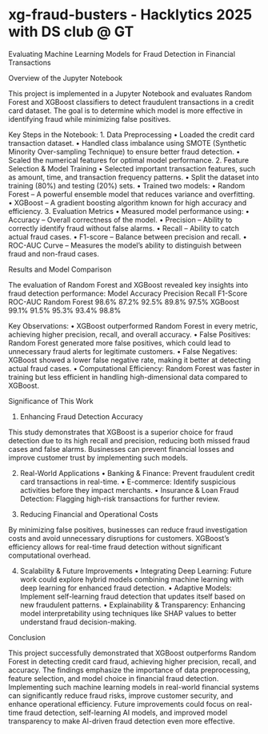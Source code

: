 # xg-fraud-busters - Hacklytics 2025 with DS club @ GT

Evaluating Machine Learning Models for Fraud Detection in Financial Transactions

Overview of the Jupyter Notebook

This project is implemented in a Jupyter Notebook and evaluates Random Forest and XGBoost classifiers to detect fraudulent transactions in a credit card dataset. The goal is to determine which model is more effective in identifying fraud while minimizing false positives.

Key Steps in the Notebook:
	1.	Data Preprocessing
	•	Loaded the credit card transaction dataset.
	•	Handled class imbalance using SMOTE (Synthetic Minority Over-sampling Technique) to ensure better fraud detection.
	•	Scaled the numerical features for optimal model performance.
	2.	Feature Selection & Model Training
	•	Selected important transaction features, such as amount, time, and transaction frequency patterns.
	•	Split the dataset into training (80%) and testing (20%) sets.
	•	Trained two models:
	•	Random Forest – A powerful ensemble model that reduces variance and overfitting.
	•	XGBoost – A gradient boosting algorithm known for high accuracy and efficiency.
	3.	Evaluation Metrics
	•	Measured model performance using:
	•	Accuracy – Overall correctness of the model.
	•	Precision – Ability to correctly identify fraud without false alarms.
	•	Recall – Ability to catch actual fraud cases.
	•	F1-score – Balance between precision and recall.
	•	ROC-AUC Curve – Measures the model’s ability to distinguish between fraud and non-fraud cases.

Results and Model Comparison

The evaluation of Random Forest and XGBoost revealed key insights into fraud detection performance:
Model	Accuracy	Precision	Recall	F1-Score	ROC-AUC
Random Forest	98.6%	87.2%	92.5%	89.8%	97.5%
XGBoost	99.1%	91.5%	95.3%	93.4%	98.8%

Key Observations:
	•	XGBoost outperformed Random Forest in every metric, achieving higher precision, recall, and overall accuracy.
	•	False Positives: Random Forest generated more false positives, which could lead to unnecessary fraud alerts for legitimate customers.
	•	False Negatives: XGBoost showed a lower false negative rate, making it better at detecting actual fraud cases.
	•	Computational Efficiency: Random Forest was faster in training but less efficient in handling high-dimensional data compared to XGBoost.

Significance of This Work

1. Enhancing Fraud Detection Accuracy

This study demonstrates that XGBoost is a superior choice for fraud detection due to its high recall and precision, reducing both missed fraud cases and false alarms. Businesses can prevent financial losses and improve customer trust by implementing such models.

2. Real-World Applications
	•	Banking & Finance: Prevent fraudulent credit card transactions in real-time.
	•	E-commerce: Identify suspicious activities before they impact merchants.
	•	Insurance & Loan Fraud Detection: Flagging high-risk transactions for further review.

3. Reducing Financial and Operational Costs

By minimizing false positives, businesses can reduce fraud investigation costs and avoid unnecessary disruptions for customers. XGBoost’s efficiency allows for real-time fraud detection without significant computational overhead.

4. Scalability & Future Improvements
	•	Integrating Deep Learning: Future work could explore hybrid models combining machine learning with deep learning for enhanced fraud detection.
	•	Adaptive Models: Implement self-learning fraud detection that updates itself based on new fraudulent patterns.
	•	Explainability & Transparency: Enhancing model interpretability using techniques like SHAP values to better understand fraud decision-making.

Conclusion

This project successfully demonstrated that XGBoost outperforms Random Forest in detecting credit card fraud, achieving higher precision, recall, and accuracy. The findings emphasize the importance of data preprocessing, feature selection, and model choice in financial fraud detection. Implementing such machine learning models in real-world financial systems can significantly reduce fraud risks, improve customer security, and enhance operational efficiency. Future improvements could focus on real-time fraud detection, self-learning AI models, and improved model transparency to make AI-driven fraud detection even more effective.
